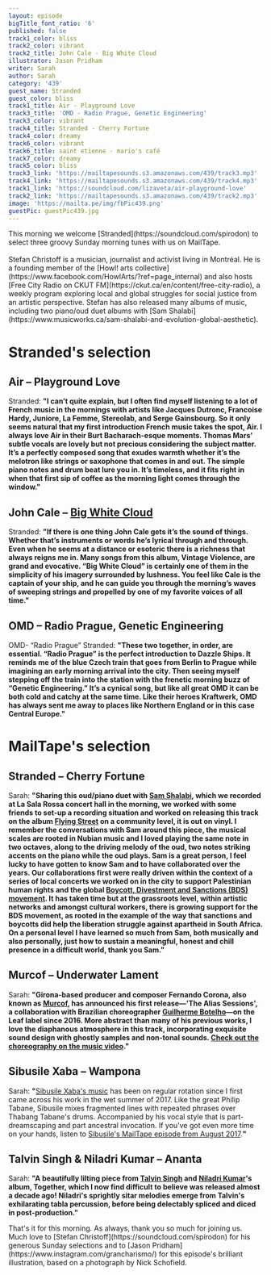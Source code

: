 ```yaml
---
layout: episode
bigTitle_font_ratio: '6'
published: false
track1_color: bliss
track2_color: vibrant
track2_title: John Cale - Big White Cloud
illustrator: Jason Pridham
writer: Sarah
author: Sarah
category: '439'
guest_name: Stranded
guest_color: bliss
track1_title: Air - Playground Love
track3_title: 'OMD - Radio Prague, Genetic Engineering'
track3_color: vibrant
track4_title: Stranded - Cherry Fortune
track4_color: dreamy
track6_color: vibrant
track6_title: saint etienne - mario's café
track7_color: dreamy
track5_color: bliss
track3_link: 'https://mailtapesounds.s3.amazonaws.com/439/track3.mp3'
track4_link: 'https://mailtapesounds.s3.amazonaws.com/439/track4.mp3'
track1_link: 'https://soundcloud.com/lizaveta/air-playground-love'
track2_link: 'https://mailtapesounds.s3.amazonaws.com/439/track2.mp3'
image: 'https://mailta.pe/img/fbPic439.png'
guestPic: guestPic439.jpg
---
```

<p id="introduction">This morning we welcome [Stranded](https://soundcloud.com/spirodon) to select three groovy Sunday morning tunes with us on MailTape. 
<br><br>
Stefan Christoff is a musician, journalist and activist living in Montréal. He is a founding member of the [Howl! arts collective](https://www.facebook.com/HowlArts/?ref=page_internal) and also hosts [Free City Radio on CKUT FM](https://ckut.ca/en/content/free-city-radio), a weekly program exploring local and global struggles for social justice from an artistic perspective. Stefan has also released many albums of music, including two piano/oud duet albums with [Sam Shalabi](https://www.musicworks.ca/sam-shalabi-and-evolution-global-aesthetic).  
</p>

# Stranded's selection

## Air – Playground Love
Stranded: **"**I can’t quite explain, but I often find myself listening to a lot of French music in the mornings with artists like Jacques Dutronc, Francoise Hardy, Juniore, La Femme, Stereolab, and Serge Gainsbourg. So it only seems natural that my first introduction French music takes the spot, Air. I always love Air in their Burt Bacharach-esque moments. Thomas Mars' subtle vocals are lovely but not precious considering the subject matter. It’s a perfectly composed song that exudes warmth whether it’s the melotron like strings or saxophone that comes in and out. The simple piano notes and drum beat lure you in. It’s timeless, and it fits right in when that first sip of coffee as the morning light comes through the window.**"**

## John Cale – [Big White Cloud](https://demofest.bandcamp.com/album/into-the-night)
Stranded: **"**If there is one thing John Cale gets it’s the sound of things. Whether that’s instruments or words he’s lyrical through and through. Even when he seems at a distance or esoteric there is a richness that always reigns me in. Many songs from this album, Vintage Violence, are grand and evocative. “Big White Cloud” is certainly one of them in the simplicity of his imagery surrounded by lushness. You feel like Cale is the captain of your ship, and he can guide you through the morning’s waves of sweeping strings and propelled by one of my favorite voices of all time.**"**

## OMD – Radio Prague, Genetic Engineering
OMD- “Radio Prague”
Stranded: **"**These two together, in order, are essential. “Radio Prague” is the perfect introduction to Dazzle Ships. It reminds me of the blue Czech train that goes from Berlin to Prague while imagining an early morning arrival into the city. Then seeing myself stepping off the train into the station with the frenetic morning buzz of “Genetic Engineering.” It’s a cynical song, but like all great OMD it can be both cold and catchy at the same time. Like their heroes Kraftwerk, OMD has always sent me away to places like Northern England or in this case Central Europe.**"**


# MailTape's selection

## Stranded  – Cherry Fortune
Sarah: **"**Sharing this oud/piano duet with [Sam Shalabi](https://www.musicworks.ca/sam-shalabi-and-evolution-global-aesthetic), which we recorded at La Sala Rossa concert hall in the morning, we worked with some friends to set-up a recording situation and worked on releasing this track on the album [Flying Street](https://spirodon.bandcamp.com/album/--2) on a community level, it is out on vinyl. I remember the conversations with Sam around this piece, the musical scales are rooted in Nubian music and I loved playing the same note in two octaves, along to the driving melody of the oud, two notes striking accents on the piano while the oud plays. Sam is a great person, I feel lucky to have gotten to know Sam and to have collaborated over the years. Our collaborations first were really driven within the context of a series of local concerts we worked on in the city to support Palestinian human rights and the global [Boycott, Divestment and Sanctions (BDS) movement](https://bdsmovement.net/pacbi). It has taken time but at the grassroots level, within artistic networks and amongst cultural workers, there is growing support for the BDS movement, as rooted in the example of the way that sanctions and boycotts did help the liberation struggle against apartheid in South Africa. On a personal level I have learned so much from Sam, both musically and also personally, just how to sustain a meaningful, honest and chill presence in a difficult world, thank you Sam.**"**

## Murcof – Underwater Lament
Sarah: **"**Girona-based producer and composer Fernando Corona, also known as [Murcof](https://www.murcof.com/), has announced his first release—'The Alias Sessions', a collaboration with Brazilian choreographer [Guilherme Botelho](https://www.alias-cie.com/en/)—on the Leaf label since 2016. More abstract than many of his previous works, I love the diaphanous atmosphere in this track, incorporating exquisite sound design with ghostly samples and non-tonal sounds. [Check out the choreography on the music video](https://www.youtube.com/watch?v=4Ti6u3IRnx4).**"**

## Sibusile Xaba – Wampona
Sarah: **"**[Sibusile Xaba's music](https://sibusilexaba.bandcamp.com/album/ngiwu-shwabada) has been on regular rotation since I first came across his work in the wet summer of 2017. Like the great Philip Tabane, Sibusile mixes fragmented lines with repeated phrases over Thabang Tabane's drums. Accompanied by his vocal style that is part-dreamscaping and part ancestral invocation. If you've got even more time on your hands, listen to [Sibusile's MailTape episode from August 2017](https://www.mailta.pe/275/sibusile-xaba/).**"**

## Talvin Singh & Niladri Kumar – Ananta
Sarah: **"**A beautifully lilting piece from [Talvin Singh](https://www.instagram.com/talvinsinghmusic/?hl=en) and [Niladri Kumar](https://www.niladrikumar.com/)'s album, Together, which I now find difficult to believe was released almost a decade ago! Niladri's sprightly sitar melodies emerge from Talvin's exhilarating tabla percussion, before being 
delectably spliced and diced in post-production.**"**


<p id="outroduction">That's it for this morning. As always, thank you so much for joining us. Much love to [Stefan Christoff](https://soundcloud.com/spirodon) for his generous Sunday selections and to [Jason Pridham](https://www.instagram.com/grancharismo/) for this episode's brilliant illustration, based on a photograph by Nick Schofield.</p>
